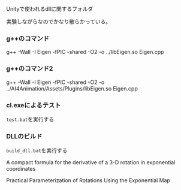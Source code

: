 Unityで使われるdllに関するフォルダ

実験しながらなのでかなり散らかっている。

### g++のコマンド
g++ -Wall -I Eigen -fPIC -shared -O2 -o ../libEigen.so Eigen.cpp

### g++のコマンド2
g++ -Wall -I Eigen -fPIC -shared -O2 -o ../AI4Animation/Assets/Plugins/libEigen.so Eigen.cpp

### cl.exeによるテスト
```test.bat```を実行する

### DLLのビルド
```build_dll.bat```を実行する

A compact formula for the derivative of a 3-D rotation in exponential coordinates

Practical Parameterization of Rotations Using the Exponential Map